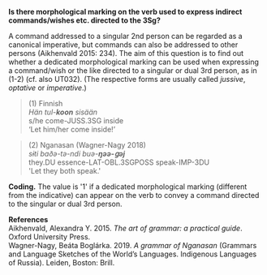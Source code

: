 **Is there morphological marking on the verb used to express indirect commands/wishes etc. directed to the 3Sg?**

A command addressed to a singular 2nd person can be regarded as a canonical imperative, but commands can also be addressed to other persons (Aikhenvald 2015: 234). The aim of this question is to find out whether a dedicated morphological marking can be used when expressing a command/wish or the like directed to a singular or dual 3rd person, as in (1-2) (cf. also UT032). (The respective forms are usually called *jussive*, *optative* or *imperative*.)

>(1) Finnish<br/>
>*Hän  tul-**koon** sisään*<br/>
>s/he  come-JUSS.3SG inside<br/>
>‘Let him/her come inside!’

>(2) Nganasan (Wagner-Nagy 2018)<br/>
>*sɨti baðǝ-tǝ-ndi buǝ-**ŋǝǝ-ցǝj***<br/>
>they.DU essence-LAT-OBL.3SGPOSS speak-IMP-3DU<br/>
>'Let they both speak.'

**Coding.** The value is '1' if a dedicated morphological marking (different from the indicative) can appear on the verb to convey a command directed to the singular or dual 3rd person.

**References**<br/>
Aikhenvald, Alexandra Y. 2015. *The art of grammar: a practical guide*. Oxford University Press.<br/>
Wagner-Nagy, Beáta Boglárka. 2019. *A grammar of Nganasan* (Grammars and Language Sketches of the World’s Languages. Indigenous Languages of Russia). Leiden, Boston: Brill.
